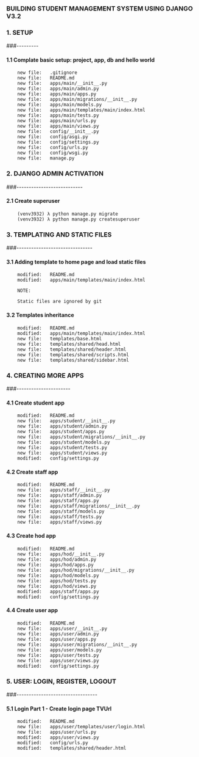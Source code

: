 ### BUILDING STUDENT MANAGEMENT SYSTEM USING DJANGO V3.2


### 1. SETUP
###---------


#### 1.1 Complate basic setup: project, app, db and hello world

        new file:   .gitignore
        new file:   README.md
        new file:   apps/main/__init__.py
        new file:   apps/main/admin.py
        new file:   apps/main/apps.py
        new file:   apps/main/migrations/__init__.py
        new file:   apps/main/models.py
        new file:   apps/main/templates/main/index.html
        new file:   apps/main/tests.py
        new file:   apps/main/urls.py
        new file:   apps/main/views.py
        new file:   config/__init__.py
        new file:   config/asgi.py
        new file:   config/settings.py
        new file:   config/urls.py
        new file:   config/wsgi.py
        new file:   manage.py


### 2. DJANGO ADMIN ACTIVATION
###---------------------------


#### 2.1 Create superuser

        (venv3932) λ python manage.py migrate
        (venv3932) λ python manage.py createsuperuser


### 3. TEMPLATING AND STATIC FILES
###-------------------------------


#### 3.1 Adding template to home page and load static files

        modified:   README.md
        modified:   apps/main/templates/main/index.html

        NOTE: 

        Static files are ignored by git


#### 3.2 Templates inheritance

        modified:   README.md
        modified:   apps/main/templates/main/index.html
        new file:   templates/base.html
        new file:   templates/shared/head.html
        new file:   templates/shared/header.html
        new file:   templates/shared/scripts.html
        new file:   templates/shared/sidebar.html


### 4. CREATING MORE APPS
###----------------------


#### 4.1 Create student app

        modified:   README.md
        new file:   apps/student/__init__.py
        new file:   apps/student/admin.py
        new file:   apps/student/apps.py
        new file:   apps/student/migrations/__init__.py
        new file:   apps/student/models.py
        new file:   apps/student/tests.py
        new file:   apps/student/views.py
        modified:   config/settings.py


#### 4.2 Create staff app

        modified:   README.md
        new file:   apps/staff/__init__.py
        new file:   apps/staff/admin.py
        new file:   apps/staff/apps.py
        new file:   apps/staff/migrations/__init__.py
        new file:   apps/staff/models.py
        new file:   apps/staff/tests.py
        new file:   apps/staff/views.py


#### 4.3 Create hod app

        modified:   README.md
        new file:   apps/hod/__init__.py
        new file:   apps/hod/admin.py
        new file:   apps/hod/apps.py
        new file:   apps/hod/migrations/__init__.py
        new file:   apps/hod/models.py
        new file:   apps/hod/tests.py
        new file:   apps/hod/views.py
        modified:   apps/staff/apps.py
        modified:   config/settings.py


#### 4.4 Create user app

        modified:   README.md
        new file:   apps/user/__init__.py
        new file:   apps/user/admin.py
        new file:   apps/user/apps.py
        new file:   apps/user/migrations/__init__.py
        new file:   apps/user/models.py
        new file:   apps/user/tests.py
        new file:   apps/user/views.py
        modified:   config/settings.py


### 5. USER: LOGIN, REGISTER, LOGOUT
###---------------------------------


#### 5.1 Login Part 1 - Create login page TVUrl

        modified:   README.md
        new file:   apps/user/templates/user/login.html
        new file:   apps/user/urls.py
        modified:   apps/user/views.py
        modified:   config/urls.py
        modified:   templates/shared/header.html
